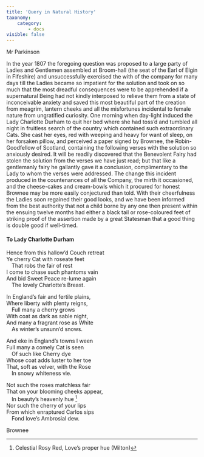 ```yaml
---
title: 'Query in Natural History'
taxonomy:
    category:
        - docs
visible: false
---
```


<div class="author">Mr Parkinson</div>

In the year 1807 the foregoing question was proposed to a large party of Ladies and Gentlemen assembled at Broom-hall (the seat of the Earl of Elgin in Fifeshire) and unsuccessfully exercised the with of the company for many days till the Ladies became so impatient for the solution and took on so much that the most dreadful consequences were to be apprehended if a supernatural Being had not kindly interposed to relieve them from a state of inconceivable anxiety and saved this most beautiful part of the creation from meagrim, lantern cheeks and all the misfortunes incidental to female nature from ungratified curiosity. One morning when day-light induced the Lady Charlotte Durham to quit her bed where she had toss’d and tumbled all night in fruitless search of the country which contained such extraordinary Cats. She cast her eyes, red with weeping and heavy for want of sleep, on her forsaken pillow, and perceived a paper signed by Brownee, the Robin-Goodfellow of Scotland, containing the following verses with the solution so anxiously desired. It will be readily discovered that the Benevolent Fairy had stolen the solution from the verses we have just read; but that like a gentlemanly fairy he gallantly gave it a conclusion, complimentary to the Lady to whom the verses were addressed. The change this incident produced in the countenances of all the Company, the mirth it occasioned, and the cheese-cakes and cream-bowls which it procured for honest Brownee may be more easily conjectured than told. With their cheerfulness the Ladies soon regained their good looks, and we have been informed from the best authority that not a child borne by any one then present within the ensuing twelve months had either a black tail or rose-coloured feet of striking proof of the assertion made by a great Statesman that a good thing is double good if well-timed.

#### To Lady Charlotte Durham  
  
Hence from this hallow’d Couch retreat  
Ye cherry Cat with roseate feet  
&emsp;That robs the fair of rest  
I come to chase such phantoms vain  
And bid Sweet Peace re-lume again  
&emsp;The lovely Charlotte’s Breast.  
  
In England’s fair and fertile plains,  
Where liberty with plenty reigns,  
&emsp;Full many a cherry grows  
With coat as dark as sable night,  
And many a fragrant rose as White  
&emsp;As winter’s unsunn’d snows.   
  
And eke in England’s towns I ween  
Full many a comely Cat is seen  
&emsp;Of such like Cherry dye  
Whose coat adds luster to her toe  
That, soft as velver, with the Rose  
&emsp;In snowy whiteness vie.  
  
Not such the roses matchless fair  
That on your blooming cheeks appear,  
&emsp;In beauty’s heavenly hue [^1]  
Nor such the cherry of your lips  
From which enraptured Carlos sips  
&emsp;Fond love’s Ambrosial dew.  
  
Brownee  
  
[^1]: Celestial Rosy Red, Love’s proper hue (Milton)